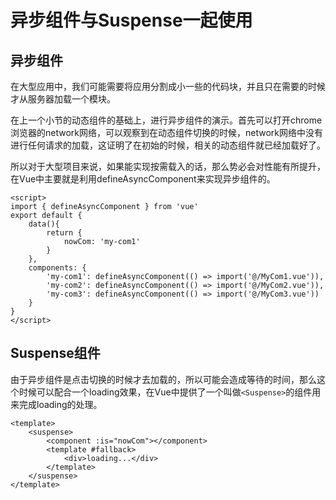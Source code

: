 # 异步组件与Suspense一起使用

## 异步组件

在大型应用中，我们可能需要将应用分割成小一些的代码块，并且只在需要的时候才从服务器加载一个模块。

在上一个小节的动态组件的基础上，进行异步组件的演示。首先可以打开chrome浏览器的network网络，可以观察到在动态组件切换的时候，network网络中没有进行任何请求的加载，这证明了在初始的时候，相关的动态组件就已经加载好了。

所以对于大型项目来说，如果能实现按需载入的话，那么势必会对性能有所提升，在Vue中主要就是利用defineAsyncComponent来实现异步组件的。

```vue
<script>
import { defineAsyncComponent } from 'vue'
export default {
    data(){
        return {
            nowCom: 'my-com1'
        }
    },
    components: {
        'my-com1': defineAsyncComponent(() => import('@/MyCom1.vue')),
        'my-com2': defineAsyncComponent(() => import('@/MyCom2.vue')),
        'my-com3': defineAsyncComponent(() => import('@/MyCom3.vue'))
    }
}
</script>
```

## Suspense组件

由于异步组件是点击切换的时候才去加载的，所以可能会造成等待的时间，那么这个时候可以配合一个loading效果，在Vue中提供了一个叫做`<Suspense>`的组件用来完成loading的处理。

```vue
<template>
	<suspense>
        <component :is="nowCom"></component>
        <template #fallback>
            <div>loading...</div>
		</template>
	</suspense>
</template>
```

